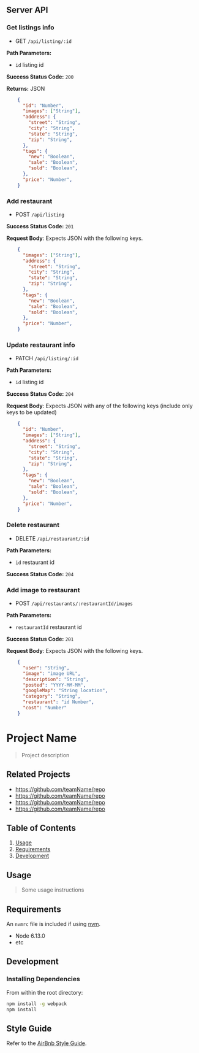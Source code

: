## Server API

### Get listings info
  * GET `/api/listing/:id`

**Path Parameters:**
  * `id` listing id

**Success Status Code:** `200`

**Returns:** JSON

```json
    {
      "id": "Number",
      "images": ["String"],
      "address": {
        "street": "String",
        "city": "String",
        "state": "String",
        "zip": "String",
      },
      "tags": {
        "new": "Boolean",
        "sale": "Boolean",
        "sold": "Boolean",
      },
      "price": "Number",
    }
```

### Add restaurant
  * POST `/api/listing`

**Success Status Code:** `201`

**Request Body**: Expects JSON with the following keys.

```json
    {
      "images": ["String"],
      "address": {
        "street": "String",
        "city": "String",
        "state": "String",
        "zip": "String",
      },
      "tags": {
        "new": "Boolean",
        "sale": "Boolean",
        "sold": "Boolean",
      },
      "price": "Number",
    }
```


### Update restaurant info
  * PATCH `/api/listing/:id`

**Path Parameters:**
  * `id` listing id

**Success Status Code:** `204`

**Request Body**: Expects JSON with any of the following keys (include only keys to be updated)

```json
    {
      "id": "Number",
      "images": ["String"],
      "address": {
        "street": "String",
        "city": "String",
        "state": "String",
        "zip": "String",
      },
      "tags": {
        "new": "Boolean",
        "sale": "Boolean",
        "sold": "Boolean",
      },
      "price": "Number",
    }
```

### Delete restaurant
  * DELETE `/api/restaurant/:id`

**Path Parameters:**
  * `id` restaurant id

**Success Status Code:** `204`

### Add image to restaurant
  * POST `/api/restaurants/:restaurantId/images`

**Path Parameters:**

  * `restaurantId` restaurant id

**Success Status Code:** `201`

**Request Body**: Expects JSON with the following keys.

```json
    {
      "user": "String",
      "image": "image URL",
      "description": "String",
      "posted": "YYYY-MM-MM",
      "googleMap": "String location",
      "category": "String",
      "restaurant": "id Number",
      "cost": "Number"
    }
```
# Project Name

> Project description

## Related Projects

  - https://github.com/teamName/repo
  - https://github.com/teamName/repo
  - https://github.com/teamName/repo
  - https://github.com/teamName/repo

## Table of Contents

1. [Usage](#Usage)
1. [Requirements](#requirements)
1. [Development](#development)

## Usage

> Some usage instructions

## Requirements

An `nvmrc` file is included if using [nvm](https://github.com/creationix/nvm).

- Node 6.13.0
- etc

## Development

### Installing Dependencies

From within the root directory:

```sh
npm install -g webpack
npm install
```

## Style Guide

Refer to the [AirBnb Style Guide](https://github.com/airbnb/javascript).